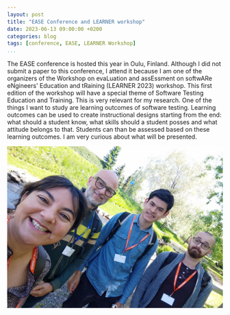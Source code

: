 ```yaml
---
layout: post
title: "EASE Conference and LEARNER workshop"
date: 2023-06-13 09:00:00 +0200
categories: blog
tags: [conference, EASE, LEARNER Workshop]
...
```


The EASE conference is hosted this year in Oulu, Finland. Although I did not submit a paper to this conference, I attend it because I am one of the organizers of the Workshop on evaLuation and assEssment on softwARe eNgineers' Education and tRaining (LEARNER 2023) workshop. This first edition of the workshop will have a special theme of Software Testing Education and Training. This is very relevant for my research. One of the things I want to study are learning outcomes of software testing. Learning outcomes can be used to create instructional designs starting from the end: what should a student know, what skills should a student posses and what attitude belongs to that. Students can than be assessed based on these learning outcomes. I am very curious about what will be presented.

![At the EASE conference](/ease2.jpeg "Picture at the EASE conference")